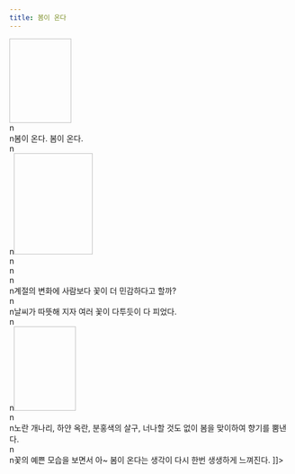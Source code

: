```yaml
---
title: 봄이 온다
---
```


<p><img height="150" width="110"></a><br />n<br />n봄이 온다. 봄이 온다. <br />n<br />n<a href="http://www.hanfengblog.com.cn../images/p4040776.jpg" rel='external'><img height="180" width="140"></a><br />n<br />n<br />n<br />n계절의 변화에 사람보다 꽃이 더 민감하다고 할까? <br />n<br />n날씨가 따뜻해 지자 여러 꽃이 다투듯이 다 피었다.  <br />n<br />n<a href="http://www.hanfengblog.com.cn../images/p4040772.jpg" rel='external'><img height="150" width="110"></a><br />n<br />n노란 개나리, 하얀 옥란,  분홍색의 살구, 너나할 것도 없이 봄을 맞이하여 향기를 뿜낸다.<br />n<br />n꽃의 예쁜 모습을 보면서 아~ 봄이 온다는 생각이 다시 한번 생생하게 느껴진다. ]]&gt;</p>

